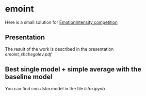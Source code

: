 # emoint
Here is a small solution for  [EmotionIntensity competition](http://saifmohammad.com/WebPages/EmotionIntensity-SharedTask.html)
## Presentation
The result of the work is described in the presentation *emoint_shchegolev.pdf*
## Best single model + simple average with the baseline model
You can find cnn+lstm model in the file *lstm.ipynb*
